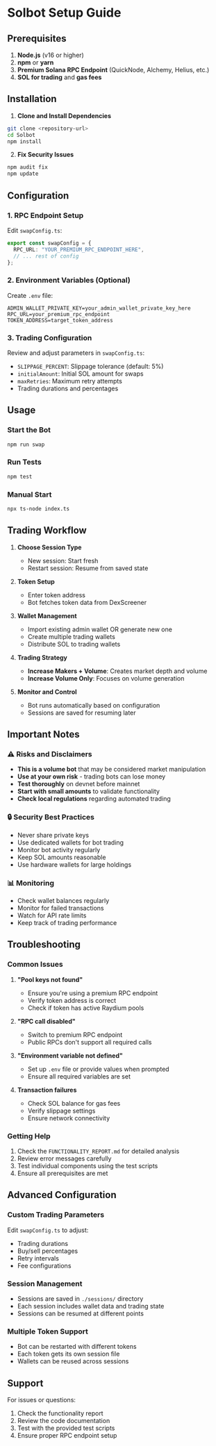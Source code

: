 # Solbot Setup Guide

## Prerequisites

1. **Node.js** (v16 or higher)
2. **npm** or **yarn**
3. **Premium Solana RPC Endpoint** (QuickNode, Alchemy, Helius, etc.)
4. **SOL for trading** and **gas fees**

## Installation

1. **Clone and Install Dependencies**
```bash
git clone <repository-url>
cd Solbot
npm install
```

2. **Fix Security Issues**
```bash
npm audit fix
npm update
```

## Configuration

### 1. RPC Endpoint Setup

Edit `swapConfig.ts`:
```typescript
export const swapConfig = {
  RPC_URL: "YOUR_PREMIUM_RPC_ENDPOINT_HERE",
  // ... rest of config
};
```

### 2. Environment Variables (Optional)

Create `.env` file:
```env
ADMIN_WALLET_PRIVATE_KEY=your_admin_wallet_private_key_here
RPC_URL=your_premium_rpc_endpoint
TOKEN_ADDRESS=target_token_address
```

### 3. Trading Configuration

Review and adjust parameters in `swapConfig.ts`:
- `SLIPPAGE_PERCENT`: Slippage tolerance (default: 5%)
- `initialAmount`: Initial SOL amount for swaps
- `maxRetries`: Maximum retry attempts
- Trading durations and percentages

## Usage

### Start the Bot
```bash
npm run swap
```

### Run Tests
```bash
npm test
```

### Manual Start
```bash
npx ts-node index.ts
```

## Trading Workflow

1. **Choose Session Type**
   - New session: Start fresh
   - Restart session: Resume from saved state

2. **Token Setup**
   - Enter token address
   - Bot fetches token data from DexScreener

3. **Wallet Management**
   - Import existing admin wallet OR generate new one
   - Create multiple trading wallets
   - Distribute SOL to trading wallets

4. **Trading Strategy**
   - **Increase Makers + Volume**: Creates market depth and volume
   - **Increase Volume Only**: Focuses on volume generation

5. **Monitor and Control**
   - Bot runs automatically based on configuration
   - Sessions are saved for resuming later

## Important Notes

### ⚠️ Risks and Disclaimers
- **This is a volume bot** that may be considered market manipulation
- **Use at your own risk** - trading bots can lose money
- **Test thoroughly** on devnet before mainnet
- **Start with small amounts** to validate functionality
- **Check local regulations** regarding automated trading

### 🔒 Security Best Practices
- Never share private keys
- Use dedicated wallets for bot trading
- Monitor bot activity regularly
- Keep SOL amounts reasonable
- Use hardware wallets for large holdings

### 📊 Monitoring
- Check wallet balances regularly
- Monitor for failed transactions
- Watch for API rate limits
- Keep track of trading performance

## Troubleshooting

### Common Issues

1. **"Pool keys not found"**
   - Ensure you're using a premium RPC endpoint
   - Verify token address is correct
   - Check if token has active Raydium pools

2. **"RPC call disabled"**
   - Switch to premium RPC endpoint
   - Public RPCs don't support all required calls

3. **"Environment variable not defined"**
   - Set up `.env` file or provide values when prompted
   - Ensure all required variables are set

4. **Transaction failures**
   - Check SOL balance for gas fees
   - Verify slippage settings
   - Ensure network connectivity

### Getting Help

1. Check the `FUNCTIONALITY_REPORT.md` for detailed analysis
2. Review error messages carefully
3. Test individual components using the test scripts
4. Ensure all prerequisites are met

## Advanced Configuration

### Custom Trading Parameters
Edit `swapConfig.ts` to adjust:
- Trading durations
- Buy/sell percentages  
- Retry intervals
- Fee configurations

### Session Management
- Sessions are saved in `./sessions/` directory
- Each session includes wallet data and trading state
- Sessions can be resumed at different points

### Multiple Token Support
- Bot can be restarted with different tokens
- Each token gets its own session file
- Wallets can be reused across sessions

## Support

For issues or questions:
1. Check the functionality report
2. Review the code documentation
3. Test with the provided test scripts
4. Ensure proper RPC endpoint setup